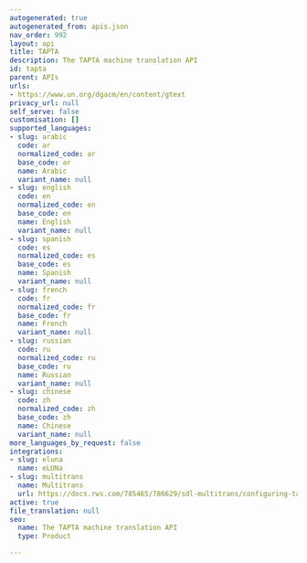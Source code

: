 ```yaml
---
autogenerated: true
autogenerated_from: apis.json
nav_order: 992
layout: api
title: TAPTA
description: The TAPTA machine translation API
id: tapta
parent: APIs
urls:
- https://www.un.org/dgacm/en/content/gtext
privacy_url: null
self_serve: false
customisation: []
supported_languages:
- slug: arabic
  code: ar
  normalized_code: ar
  base_code: ar
  name: Arabic
  variant_name: null
- slug: english
  code: en
  normalized_code: en
  base_code: en
  name: English
  variant_name: null
- slug: spanish
  code: es
  normalized_code: es
  base_code: es
  name: Spanish
  variant_name: null
- slug: french
  code: fr
  normalized_code: fr
  base_code: fr
  name: French
  variant_name: null
- slug: russian
  code: ru
  normalized_code: ru
  base_code: ru
  name: Russian
  variant_name: null
- slug: chinese
  code: zh
  normalized_code: zh
  base_code: zh
  name: Chinese
  variant_name: null
more_languages_by_request: false
integrations:
- slug: eluna
  name: eLUNa
- slug: multitrans
  name: Multitrans
  url: https://docs.rws.com/785465/786629/sdl-multitrans/configuring-tapta
active: true
file_translation: null
seo:
  name: The TAPTA machine translation API
  type: Product

---
```


